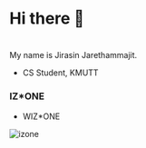 # Hi there 👋
#
My name is Jirasin Jarethammajit. 
- CS Student, KMUTT
### IZ*ONE
- WIZ*ONE


![izone](https://user-images.githubusercontent.com/69670650/117122392-1609d000-adc0-11eb-8ea2-0b609b9e6555.jpeg)

